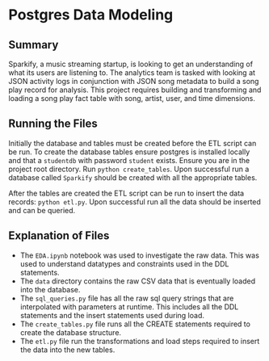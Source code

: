 # Postgres Data Modeling

## Summary
Sparkify, a music streaming startup, is looking to get an understanding of what its users are
listening to. The analytics team is tasked with looking at JSON activity logs in conjunction
with JSON song metadata to build a song play record for analysis. This project requires building
and transforming and loading a song play fact table with song, artist, user, and time dimensions.

## Running the Files
Initially the database and tables must be created before the ETL script can be run.
To create the database tables ensure postgres is installed locally and that a `studentdb` with
password `student` exists. Ensure you are in the project root directory. Run `python create_tables`.
Upon successful run a database called `Sparkify` should be created with all the appropriate tables.

After the tables are created the ETL script can be run to insert the data records:
`python etl.py`. Upon successful run all the data should be inserted and can be queried.

## Explanation of Files
- The `EDA.ipynb` notebook was used to investigate the raw data. This was used to understand datatypes and
constraints used in the DDL statements.
- The `data` directory contains the raw CSV data that is eventually loaded into the database.
- The `sql_queries.py` file has all the raw sql query strings that are interpolated with parameters
at runtime. This includes all the DDL statements and the insert statements used during load.
- The `create_tables.py` file runs all the CREATE statements required to create the database structure.
- The `etl.py` file run the transformations and load steps required to insert the data into the new tables.
